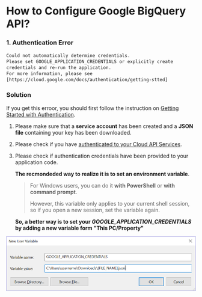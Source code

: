 
How to Configure Google BigQuery API?
========

### 1. Authentication Error
```
Could not automatically determine credentials. 
Please set GOOGLE_APPLICATION_CREDENTIALS or explicitly create credentials and re-run the application. 
For more information, please see [https://cloud.google.com/docs/authentication/getting-stted]
```

### Solution
If you get this erroor, you should first follow the instruction on [Getting Started with Authentication](https://cloud.google.com/docs/authentication/getting-started).

1. Please make sure that a **service account** has been created and a **JSON file** containing your key has been downloaded.

2. Please check if you have [authenticated to your Cloud API Services](https://cloud.google.com/video-intelligence/docs/common/auth).

3. Please check if authentication credentials have been provided to your application code. 
  
      **The recmondeded way to realize it is to set an environment variable**. 
      
      > For Windows users, you can do it **with PowerShell** or **with command prompt**.
      >
      > However, this variable only applies to your current shell session, so if you open a new session, set the variable again.
      
      **So, a better way is to set your ***GOOGLE_APPLICATION_CREDENTIALS*** by adding a new variable form "This PC/Property"**

![Google_Cloud_API_Environment_Variable](https://github.com/kathy9980/Install-Software-Python-Packages/blob/master/Google_Cloud_API_Environment_Variable.png?raw=true)
